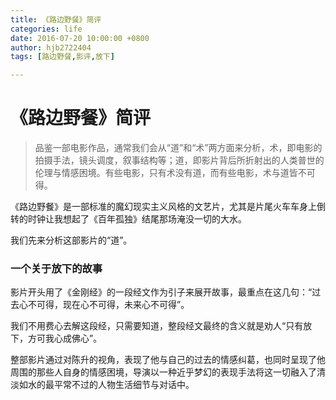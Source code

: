 ```yaml
---
title: 《路边野餐》简评
categories: life
date: 2016-07-20 10:00:00 +0800
author: hjb2722404
tags: [路边野餐,影评,放下]

---
```


# 《路边野餐》简评

> 品鉴一部电影作品，通常我们会从“道”和“术”两方面来分析，术，即电影的拍摄手法，镜头调度，叙事结构等；道，即影片背后所折射出的人类普世的伦理与情感困境。有些电影，只有术没有道，而有些电影，术与道皆不可得。



《路边野餐》是一部标准的魔幻现实主义风格的文艺片，尤其是片尾火车车身上倒转的时钟让我想起了《百年孤独》结尾那场淹没一切的大水。

我们先来分析这部影片的“道”。

### 一个关于放下的故事

影片开头用了《金刚经》的一段经文作为引子来展开故事，最重点在这几句：“过去心不可得，现在心不可得，未来心不可得”。

我们不用费心去解这段经，只需要知道，整段经文最终的含义就是劝人“只有放下，方可我心成佛心”。

整部影片通过对陈升的视角，表现了他与自己的过去的情感纠葛，也同时呈现了他周围的那些人自身的情感困境，导演以一种近乎梦幻的表现手法将这一切融入了清淡如水的最平常不过的人物生活细节与对话中。